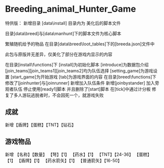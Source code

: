 # Breeding_animal_Hunter_Game

特供版：
新增目录 [data\install] 目录内为 美化后的脚本文件 

目录[data\breed]与[data\manhunt]下的脚本文件为核心脚本

繁殖随机给予的物品 在目录[data\breed\loot_tables]下的[breeda.json]文件中

此包与原版并无差异，仅美化了部分在游戏内显示的内容

在目录[install\functions]下
[install]为初始化脚本
[introduce]为数据包介绍
[join_teams][join_teams1][join_teams2]均为队伍选择
[setting_game]为游戏设置
[start_game]为开始游戏
[tab]为游戏界面的内容
在目录[breed\functions]下
修改了[joinhunter]与[joinrunner] 新增加入队伍条件
新增[joinbystander] 加入旁观者队伍
停止使用[ready1]脚本 并且删除了[start]脚本
在[tick]中通过计分板 修复了多人游玩逃脱者时，不会因死一个，就游戏失败

## 成就
新增【盾牌】【蛋糕】【TNT】【钻石】

## 游戏物品
新增
【名称】【数量】
【弩】【1】
【药水】【1】
【TNT】【24-36】
【蛋糕】【1】
【盾牌】【1】
【药水箭矢】【1】
【普通箭矢】【16-50】
